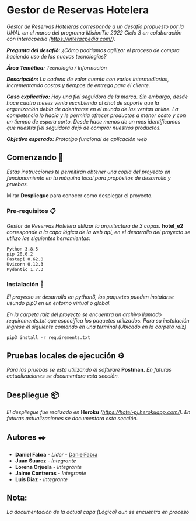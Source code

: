 # Gestor de Reservas Hotelera

_Gestor de Reservas Hoteleras corresponde a un desafío propuesto por la UNAL en el marco del programa MisionTic 2022 Ciclo 3 en colaboración con interacpedia (https://interacpedia.com/)._

_**Pregunta del desafió:** ¿Cómo podríamos agilizar el proceso de compra haciendo uso de las nuevas tecnologías?_

_**Área Temática:** Tecnología / Información_

_**Descripción:** La cadena de valor cuenta con varios intermediarios, incrementando costos y tiempos de entrega para él cliente._

_**Caso explicativo:** Hay una fiel seguidora de la marca. Sin embargo, desde hace cuatro meses venía escribiendo al chat de soporte que la organización debía de adentrarse en el mundo de las ventas online. La competencia lo hacía y le permitía ofrecer productos a menor costo y con un tiempo de espera corto. Desde hace menos de un mes identificamos que nuestra fiel seguidora dejó de comprar nuestros productos._

_**Objetivo esperado:** Prototipo funcional de aplicación web_


## Comenzando 🚀

_Estas instrucciones te permitirán obtener una copia del proyecto en funcionamiento en tu máquina local para propósitos de desarrollo y pruebas._

Mirar **Despliegue** para conocer como desplegar el proyecto.

### Pre-requisitos 📋

_Gestor de Reservas Hotelera utilizar la arquitectura de 3 capas._ **hotel_e2** _corresponde a la capa lógica de la web api, en el desarrollo del proyecto se utilizo las siguientes herramientas:_

```
Python 3.8.5
pip 20.0.2
Fastapi 0.62.0
Uvicorn 0.12.3
Pydantic 1.7.3
```

### Instalación 🔧

_El proyecto se desarrolla en python3, los paquetes pueden instalarse usundo pip3 en un entorno virtual o global._

_En la carpeta raíz del proyecto se encuentra un archivo llamado requirements.txt que especifica los paquetes utilizados. Para su instalación ingrese el siguiente comando en una terminal (Ubicado en la carpeta raíz)_ 

```
pip3 install -r requirements.txt
```


## Pruebas locales de ejecución ⚙️

_Para las pruebas se esta utilizando el software_ **Postman.** _En futuras actualizaciones se documentara esta sección._


## Despliegue 📦

_El despliegue fue realizado en_ **Heroku** _(https://hotel-pj.herokuapp.com/). En futuras actualizaciones se documentara esta sección._


## Autores ✒️

* **Daniel Fabra** - *Lider* - [DanielFabra](https://github.com/DanielFabra)
* **Juan Suarez** - *Integrante*
* **Lorena Orjuela** - *Integrante*
* **Jaime Contreras** - *Integrante*
* **Luis Diaz** - *Integrante*


## Nota:
_La documentación de la actual capa (Lógica) aun se encuentra en proceso_
